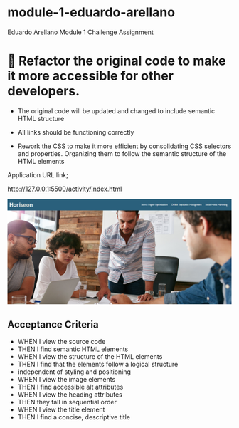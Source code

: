 # module-1-eduardo-arellano
Eduardo Arellano Module 1 Challenge Assignment
# 📖 Refactor the original code to make it more accessible for other developers.

* The original code will be updated and changed to include semantic HTML structure

* All links should be functioning correctly

* Rework the CSS to make it more efficient by consolidating CSS selectors and properties. Organizing them to follow the semantic structure of the HTML elements

Application URL link;

http://127.0.0.1:5500/activity/index.html



![module 1 website](activity/assets/images/website.png)



## Acceptance Criteria

* WHEN I view the source code
* THEN I find semantic HTML elements
* WHEN I view the structure of the HTML elements
* THEN I find that the elements follow a logical structure
* independent of styling and positioning
* WHEN I view the image elements
* THEN I find accessible alt attributes
* WHEN I view the heading attributes
* THEN they fall in sequential order
* WHEN I view the title element
* THEN I find a concise, descriptive title
